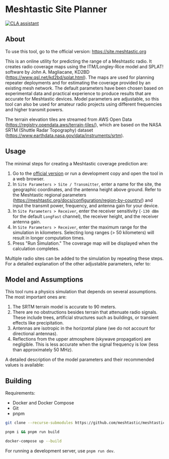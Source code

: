 # Meshtastic Site Planner

[![CLA assistant](https://cla-assistant.io/readme/badge/meshtastic/meshtastic-site-planner )](https://cla-assistant.io/meshtastic/meshtastic-site-planner )

## About

To use this tool, go to the official version: https://site.meshtastic.org

This is an online utility for predicting the range of a Meshtastic radio. It creates radio coverage maps using the ITM/Longley-Rice model and SPLAT! software by John A. Magliacane, KD2BD (https://www.qsl.net/kd2bd/splat.html). The maps are used for planning repeater deployments and for estimating the coverage provided by an existing mesh network. The default parameters have been chosen based on experimental data and practical experience to produce results that are accurate for Meshtastic devices. Model parameters are adjustable, so this tool can also be used for amateur radio projects using different frequencies and higher transmit powers.

The terrain elevation tiles are streamed from AWS Open Data (https://registry.opendata.aws/terrain-tiles/), which are based on the NASA SRTM (Shuttle Radar Topography) dataset (https://www.earthdata.nasa.gov/data/instruments/srtm).


## Usage

The minimal steps for creating a Meshtastic coverage prediction are:

1. Go to the [official version](https://site.meshtastic.org) or run a development copy and open the tool in a web browser. 
2. In `Site Parameters > Site / Transmitter`, enter a name for the site, the geographic coordinates, and the antenna height above ground. Refer to the Meshtastic regional parameters (https://meshtastic.org/docs/configuration/region-by-country/) and input the transmit power, frequency, and antenna gain for your device. 
3. In `Site Parameters > Receiver`, enter the receiver sensitivity (`-130 dBm` for the default `LongFast` channel), the receiver height, and the receiver antenna gain.
4. In `Site Parameters > Receiver`, enter the maximum range for the simulation in kilometers. Selecting long ranges (> 50 kilometers) will result in longer computation times.
5. Press "Run Simulation." The coverage map will be displayed when the calculation completes. 

Multiple radio sites can be added to the simulation by repeating these steps. For a detailed explanation of the other adjustable parameters, refer to:

## Model and Assumptions

This tool runs a physics simulation that depends on several assumptions. The most important ones are:

1. The SRTM terrain model is accurate to 90 meters.
2. There are no obstructions besides terrain that attenuate radio signals. These include trees, artificial structures such as buildings, or transient effects like precipitation.
3. Antennas are isotropic in the horizontal plane (we do not account for directional antennas). 
4. Reflections from the upper atmosphere (skywave propagation) are negligible. This is less accurate when the signal frequency is low (less than approximately 50 MHz). 

A detailed description of the model parameters and their recommended values is available:

## Building

Requirements:

- Docker and Docker Compose
- Git
- pnpm

```bash
git clone --recurse-submodules https://github.com/meshtastic/meshtastic-site-planner && cd meshtastic-site-planner

pnpm i && pnpm run build

docker-compose up --build
```

For running a development server, use `pnpm run dev`.
